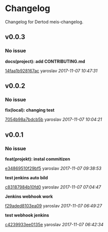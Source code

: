 # Changelog

Changelog for Dertod meis-changelog.

## v0.0.3
### No issue

**docs(project): add CONTRIBUTING.md**


[14faa1b928167ac](https://bitbucket.org/Dertod/meis-changelog/commits/14faa1b928167ac34159027e9fa5b2fde17f974f) yaroslav *2017-11-07 10:47:31*


## v0.0.2
### No issue

**fix(local): changing test**


[7054b98a7bdcb5b](https://bitbucket.org/Dertod/meis-changelog/commits/7054b98a7bdcb5b6feaa84130504c1e568b7b6ff) yaroslav *2017-11-07 10:04:21*


## v0.0.1
### No issue

**feat(projekt): instal commitizen**


[e34869510f29bf5](https://bitbucket.org/Dertod/meis-changelog/commits/e34869510f29bf59df5d112f7a64b035e5736d01) yaroslav *2017-11-07 09:38:53*

**test jenkins auto bild**


[c83187984b10fd0](https://bitbucket.org/Dertod/meis-changelog/commits/c83187984b10fd0ce74b8761a3434cf4e4e6e35c) yaroslav *2017-11-07 07:04:47*

**Jenkins webhook work**


[f29aded8103ea09](https://bitbucket.org/Dertod/meis-changelog/commits/f29aded8103ea0910566ef524cdc9799a61e2952) yaroslav *2017-11-07 06:49:27*

**test webhook jenkins**


[c4239933ee0135e](https://bitbucket.org/Dertod/meis-changelog/commits/c4239933ee0135e4f46618c4e2b69a7c4eef7956) yaroslav *2017-11-07 06:42:34*